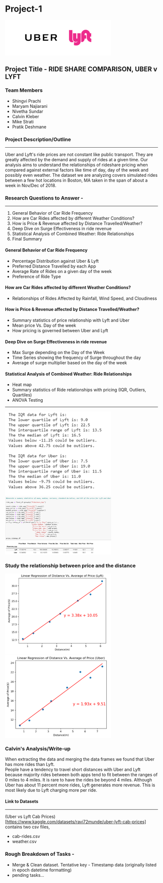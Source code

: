 # Project-1
<img src="/Images/uberLyft.png" width="350" >

## Project Title - RIDE SHARE COMPARISON, UBER v LYFT 

### Team Members 
* Shingvi Prachi
* Maryam Najiarani
* Nivetha Sundar
* Calvin Kleber
* Mike Strati
* Pratik Deshmane

### Project Description/Outline 
*** 
Uber and Lyft's ride prices are not constant like public transport. They are greatly affected by the demand and supply of rides at a given time. Our analysis aims to understand the relationships of rideshare pricing when compared against external factors like time of day, day of the week and possibly even weather. The dataset we are analyzing covers simulated rides between a few hot locations in Boston, MA taken in the span of about a week in Nov/Dec of 2018.


### Research Questions to Answer - 

***
1. General Behavior of Car Ride Frequency
2. How are Car Rides affected by different Weather Conditions?
3. How is Price & Revenue affected by Distance Travelled/Weather?
4. Deep Dive on Surge Effectiveness in ride revenue
5. Statistical Analysis of Combined Weather: Ride Relationships
6. Final Summary 

#### General Behavior of Car Ride Frequency
- Percentage Distribution against Uber & Lyft
- Preferred Distance Travelled by each App
- Average Rate of Rides on a given day of the week
- Preference of Ride Type

#### How are Car Rides affected by different Weather Conditions?
- Relationships of Rides Affected by Rainfall, Wind Speed, and Cloudiness
  

#### How is Price & Revenue affected by Distance Travelled/Weather? 
- Summary statistics of price relationship with Lyft and Uber
- Mean price Vs. Day of the week
- How pricing is governed between Uber and Lyft
  
#### Deep Dive on Surge Effectiveness in ride revenue
- Max Surge depending on the Day of the Week
- Time Series showing the frequency of Surge throughout the day
- Average of surge multiplier based on the day of the week 

#### Statistical Analysis of Combined Weather: Ride Relationships
- Heat map
- Summary statistics of Ride relationships with pricing (IQR, Outliers, Quartiles)
- ANOVA Testing

***
<img src="/Images/IQR.png" width="350" > <img src="/Images/summaryStatistic ofPrice.png" width="350" >

### Study the relationship between price and the distance

<img src="/Images/LyftLinearReg.png" width="350" > <img src="/Images/UberLiearReg.png" width="350" >

### Calvin's Analysis/Write-up
When extracting the data and merging the data frames we found that Uber has more rides than Lyft.  
People have a tendency to travel short distances with Uber and Lyft because majority rides between both apps tend to fit between the ranges of 0 miles to 4 miles. 
It is rare to have the rides be beyond 4 miles. Although Uber has about 11 percent more rides, Lyft generates more revenue. This is most likely due to Lyft charging more per ride.


#### Link to Datasets
***
(Uber vs Lyft Cab Prices)[https://www.kaggle.com/datasets/ravi72munde/uber-lyft-cab-prices] contains two csv files,
- cab-rides.csv
- weather.csv

### Rough Breakdown of Tasks -
- Merge & Clean dataset. Tentative key - Timestamp data (originally listed in epoch datetime formatting)
- pending tasks...
